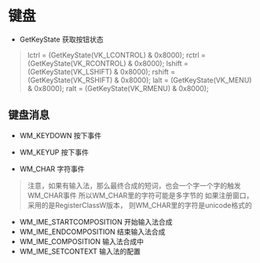 # 键盘

* GetKeyState 获取按钮状态
> lctrl = (GetKeyState(VK_LCONTROL) & 0x8000);
> rctrl = (GetKeyState(VK_RCONTROL) & 0x8000);
> lshift = (GetKeyState(VK_LSHIFT) & 0x8000);
> rshift = (GetKeyState(VK_RSHIFT) & 0x8000);
> lalt = (GetKeyState(VK_MENU) & 0x8000);
> ralt =  (GetKeyState(VK_RMENU) & 0x8000);


## 键盘消息

* WM_KEYDOWN 按下事件
* WM_KEYUP 按下事件

* WM_CHAR 字符事件
> 注意，如果有输入法，那么最终合成的短词，也会一个字一个字的触发WM_CHAR事件
> 所以WM_CHAR里的字符可能是多字节的
> 如果注册窗口，采用的是RegisterClassW版本， 则WM_CHAR里的字符是unicode格式的

* WM_IME_STARTCOMPOSITION 开始输入法合成
* WM_IME_ENDCOMPOSITION 结束输入法合成
* WM_IME_COMPOSITION 输入法合成中
* WM_IME_SETCONTEXT 输入法的配置